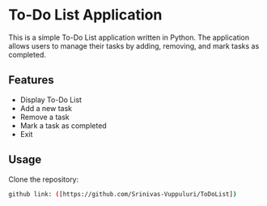 # To-Do List Application

This is a simple To-Do List application written in Python. The application allows users to manage their tasks by adding, removing, and mark tasks as completed.

## Features

- Display To-Do List 
- Add a new task
- Remove a task
- Mark a task as completed
- Exit

## Usage

Clone the repository:

   ```bash
   github link: ([https://github.com/Srinivas-Vuppuluri/ToDoList])
